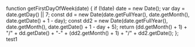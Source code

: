 function getFirstDayOfWeek(date) {
    if (!date) date = new Date();
    var day = date.getDay() || 7;
    const dd = new Date(date.getFullYear(), date.getMonth(), date.getDate() + 1 - day);
    const dd2 = new Date(date.getFullYear(), date.getMonth(), date.getDate() + 1 - day + 5);
    return (dd.getMonth() + 1) + "/" + dd.getDate() + "-" + (dd2.getMonth() + 1) + "/" + dd2.getDate();
};
test1